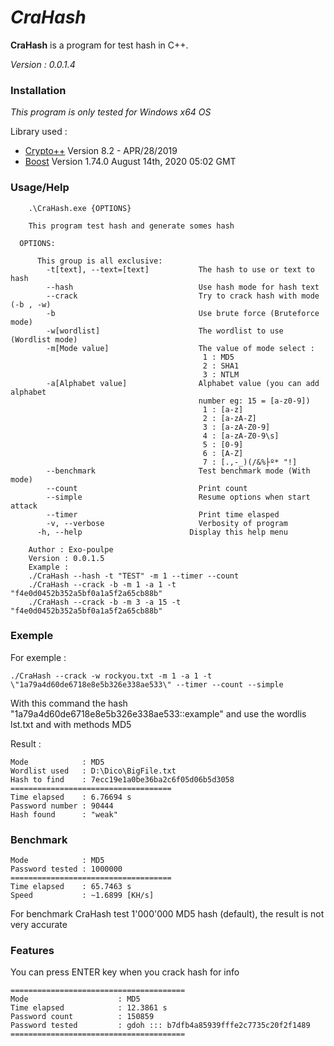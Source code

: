 # *CraHash* #

**CraHash** is a program for test hash in C++.

*Version : 0.0.1.4*

### Installation ###

*This program is only tested for Windows x64 OS*


Library used : 
 - [Crypto++](https://cryptopp.com/) Version 8.2 - APR/28/2019
 - [Boost](https://www.boost.org/) Version 1.74.0 August 14th, 2020 05:02 GMT

### Usage/Help ###

```
    .\CraHash.exe {OPTIONS}

    This program test hash and generate somes hash

  OPTIONS:

      This group is all exclusive:
        -t[text], --text=[text]           The hash to use or text to hash
        --hash                            Use hash mode for hash text
        --crack                           Try to crack hash with mode (-b , -w)
        -b                                Use brute force (Bruteforce mode)
        -w[wordlist]                      The wordlist to use (Wordlist mode)
        -m[Mode value]                    The value of mode select :
                                           1 : MD5
                                           2 : SHA1
                                           3 : NTLM
        -a[Alphabet value]                Alphabet value (you can add alphabet
                                          number eg: 15 = [a-z0-9])
                                           1 : [a-z]
                                           2 : [a-zA-Z]
                                           3 : [a-zA-Z0-9]
                                           4 : [a-zA-Z0-9\s]
                                           5 : [0-9]
                                           6 : [A-Z]
                                           7 : [.,-_)(/&%├º* "!]
        --benchmark                       Test benchmark mode (With mode)
        --count                           Print count
        --simple                          Resume options when start attack
        --timer                           Print time elasped
        -v, --verbose                     Verbosity of program
      -h, --help                        Display this help menu

    Author : Exo-poulpe
    Version : 0.0.1.5
    Example :
    ./CraHash --hash -t "TEST" -m 1 --timer --count
    ./CraHash --crack -b -m 1 -a 1 -t "f4e0d0452b352a5bf0a1a5f2a65cb88b"
    ./CraHash --crack -b -m 3 -a 15 -t "f4e0d0452b352a5bf0a1a5f2a65cb88b"
```

### Exemple ###

For exemple :

```
./CraHash --crack -w rockyou.txt -m 1 -a 1 -t \"1a79a4d60de6718e8e5b326e338ae533\" --timer --count --simple
```

With this command the hash "1a79a4d60de6718e8e5b326e338ae533::example" and use the wordlis lst.txt and with methods MD5

Result :

```
Mode            : MD5
Wordlist used   : D:\Dico\BigFile.txt
Hash to find    : 7ecc19e1a0be36ba2c6f05d06b5d3058
====================================
Time elapsed    : 6.76694 s
Password number : 90444
Hash found      : "weak"
```

### Benchmark ###

```
Mode            : MD5
Password tested : 1000000
====================================
Time elapsed    : 65.7463 s
Speed           : ~1.6899 [KH/s]

```

For benchmark CraHash test 1'000'000 MD5 hash (default), the result is not very accurate

### Features ###

You can press ENTER key when you crack hash for info

```
=======================================
Mode                    : MD5
Time elapsed            : 12.3861 s
Password count          : 150859
Password tested         : gdoh ::: b7dfb4a85939fffe2c7735c20f2f1489
=======================================
```